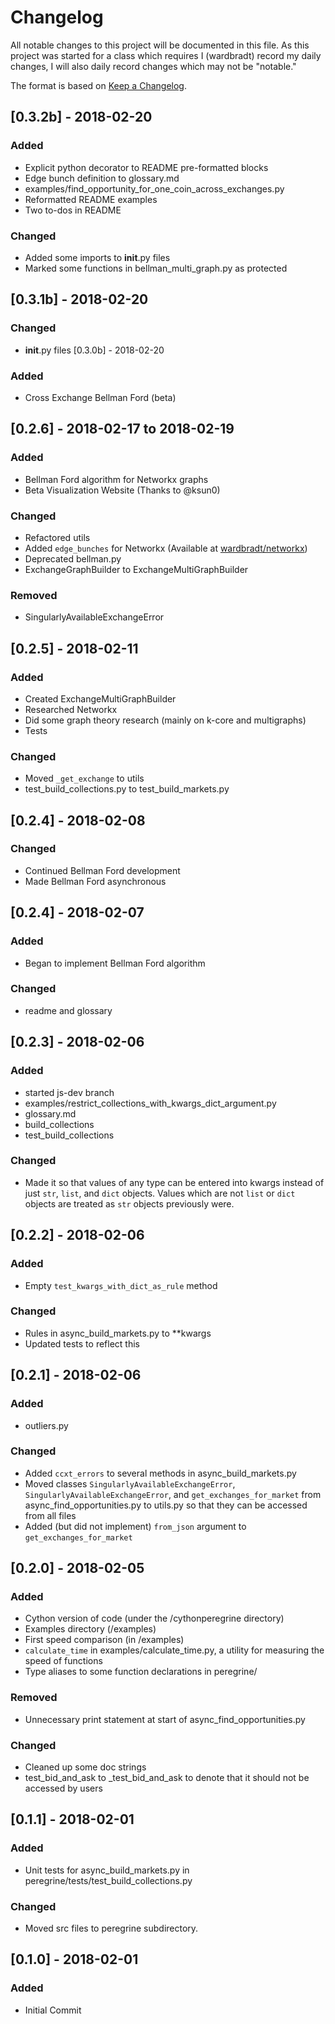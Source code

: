 # Changelog
All notable changes to this project will be documented in this file. As this project was started for a class which requires I (wardbradt) record my daily changes, I will also daily record changes which may not be "notable."

The format is based on [Keep a Changelog](http://keepachangelog.com/en/1.0.0/).
## [0.3.2b] - 2018-02-20
### Added
- Explicit python decorator to README pre-formatted blocks
- Edge bunch definition to glossary.md
- examples/find_opportunity_for_one_coin_across_exchanges.py
- Reformatted README examples
- Two to-dos in README
### Changed
- Added some imports to __init__.py files
- Marked some functions in bellman_multi_graph.py as protected

## [0.3.1b] - 2018-02-20
### Changed
- __init__.py files
[0.3.0b] - 2018-02-20
### Added
- Cross Exchange Bellman Ford (beta)

## [0.2.6] - 2018-02-17 to 2018-02-19
### Added
- Bellman Ford algorithm for Networkx graphs
- Beta Visualization Website (Thanks to @ksun0)
### Changed
- Refactored utils
- Added `edge_bunches` for Networkx (Available at [wardbradt/networkx](https://github.com/wardbradt/networkx))
- Deprecated bellman.py
- ExchangeGraphBuilder to ExchangeMultiGraphBuilder
### Removed
- SingularlyAvailableExchangeError

## [0.2.5] - 2018-02-11
### Added
- Created ExchangeMultiGraphBuilder
- Researched Networkx
- Did some graph theory research (mainly on k-core and multigraphs)
- Tests
### Changed
- Moved `_get_exchange` to utils
- test_build_collections.py to test_build_markets.py
## [0.2.4] - 2018-02-08
### Changed
- Continued Bellman Ford development
- Made Bellman Ford asynchronous
## [0.2.4] - 2018-02-07
### Added
- Began to implement Bellman Ford algorithm
### Changed
- readme and glossary
## [0.2.3] - 2018-02-06
### Added
- started js-dev branch
- examples/restrict_collections_with_kwargs_dict_argument.py
- glossary.md
- build_collections
- test_build_collections

### Changed
- Made it so that values of any type can be entered into kwargs instead of just `str`, `list`, and `dict` objects. Values which are not `list` or `dict` objects are treated as `str` objects previously were.

## [0.2.2] - 2018-02-06
### Added
- Empty `test_kwargs_with_dict_as_rule` method

### Changed
- Rules in async_build_markets.py to \*\*kwargs
- Updated tests to reflect this

## [0.2.1] - 2018-02-06
### Added
- outliers.py

### Changed
- Added `ccxt_errors` to several methods in async_build_markets.py
- Moved classes `SingularlyAvailableExchangeError`, `SingularlyAvailableExchangeError`, and `get_exchanges_for_market` from async_find_opportunities.py to utils.py so that they can be accessed from all files
- Added (but did not implement) `from_json` argument to `get_exchanges_for_market`

## [0.2.0] - 2018-02-05
### Added
- Cython version of code (under the /cythonperegrine directory)
- Examples directory (/examples)
- First speed comparison (in /examples)
- `calculate_time` in examples/calculate_time.py, a utility for measuring the speed of functions
- Type aliases to some function declarations in peregrine/

### Removed
- Unnecessary print statement at start of async_find_opportunities.py

### Changed
- Cleaned up some doc strings
- test_bid_and_ask to _test_bid_and_ask to denote that it should not be accessed by users

## [0.1.1] - 2018-02-01
### Added
- Unit tests for async_build_markets.py in peregrine/tests/test_build_collections.py

### Changed
- Moved src files to peregrine subdirectory.

## [0.1.0] - 2018-02-01
### Added
- Initial Commit
